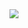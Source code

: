 <!DOCTYPE html>
<html lang="en">
<head>
    <meta charset="UTF-8">
    <meta name="viewport" content="width=device-width, initial-scale=1.0">

</head>
<body>
<a href="https://seva3125.github.io/profile/js/js.js"><img src="https://avatars.githubusercontent.com/u/76509897?s=400&u=0ae3d703a54804ae81be44a09cb51a12128fd35e&v=4"></a>

    
</body>
</html>

